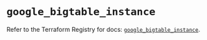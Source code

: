 # `google_bigtable_instance`

Refer to the Terraform Registry for docs: [`google_bigtable_instance`](https://registry.terraform.io/providers/hashicorp/google/4.85.0/docs/resources/bigtable_instance).
